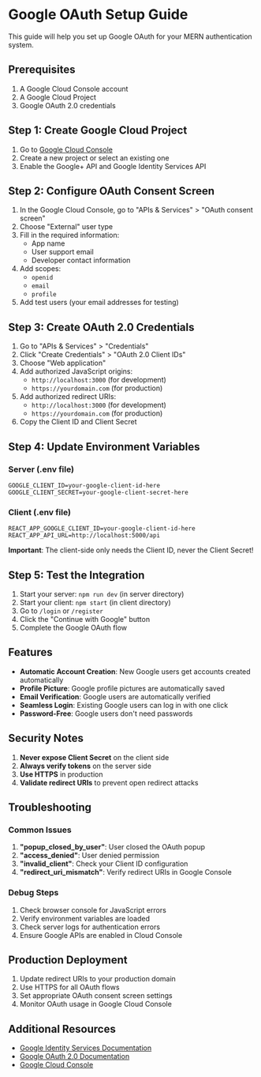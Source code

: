 # Google OAuth Setup Guide

This guide will help you set up Google OAuth for your MERN authentication system.

## Prerequisites

1. A Google Cloud Console account
2. A Google Cloud Project
3. Google OAuth 2.0 credentials

## Step 1: Create Google Cloud Project

1. Go to [Google Cloud Console](https://console.cloud.google.com/)
2. Create a new project or select an existing one
3. Enable the Google+ API and Google Identity Services API

## Step 2: Configure OAuth Consent Screen

1. In the Google Cloud Console, go to "APIs & Services" > "OAuth consent screen"
2. Choose "External" user type
3. Fill in the required information:
   - App name
   - User support email
   - Developer contact information
4. Add scopes:
   - `openid`
   - `email`
   - `profile`
5. Add test users (your email addresses for testing)

## Step 3: Create OAuth 2.0 Credentials

1. Go to "APIs & Services" > "Credentials"
2. Click "Create Credentials" > "OAuth 2.0 Client IDs"
3. Choose "Web application"
4. Add authorized JavaScript origins:
   - `http://localhost:3000` (for development)
   - `https://yourdomain.com` (for production)
5. Add authorized redirect URIs:
   - `http://localhost:3000` (for development)
   - `https://yourdomain.com` (for production)
6. Copy the Client ID and Client Secret

## Step 4: Update Environment Variables

### Server (.env file)
```env
GOOGLE_CLIENT_ID=your-google-client-id-here
GOOGLE_CLIENT_SECRET=your-google-client-secret-here
```

### Client (.env file)
```env
REACT_APP_GOOGLE_CLIENT_ID=your-google-client-id-here
REACT_APP_API_URL=http://localhost:5000/api
```

**Important**: The client-side only needs the Client ID, never the Client Secret!

## Step 5: Test the Integration

1. Start your server: `npm run dev` (in server directory)
2. Start your client: `npm start` (in client directory)
3. Go to `/login` or `/register`
4. Click the "Continue with Google" button
5. Complete the Google OAuth flow

## Features

- **Automatic Account Creation**: New Google users get accounts created automatically
- **Profile Picture**: Google profile pictures are automatically saved
- **Email Verification**: Google users are automatically verified
- **Seamless Login**: Existing Google users can log in with one click
- **Password-Free**: Google users don't need passwords

## Security Notes

1. **Never expose Client Secret** on the client side
2. **Always verify tokens** on the server side
3. **Use HTTPS** in production
4. **Validate redirect URIs** to prevent open redirect attacks

## Troubleshooting

### Common Issues

1. **"popup_closed_by_user"**: User closed the OAuth popup
2. **"access_denied"**: User denied permission
3. **"invalid_client"**: Check your Client ID configuration
4. **"redirect_uri_mismatch"**: Verify redirect URIs in Google Console

### Debug Steps

1. Check browser console for JavaScript errors
2. Verify environment variables are loaded
3. Check server logs for authentication errors
4. Ensure Google APIs are enabled in Cloud Console

## Production Deployment

1. Update redirect URIs to your production domain
2. Use HTTPS for all OAuth flows
3. Set appropriate OAuth consent screen settings
4. Monitor OAuth usage in Google Cloud Console

## Additional Resources

- [Google Identity Services Documentation](https://developers.google.com/identity/gsi/web)
- [Google OAuth 2.0 Documentation](https://developers.google.com/identity/protocols/oauth2)
- [Google Cloud Console](https://console.cloud.google.com/)
